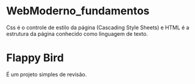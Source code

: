 # WebModerno_fundamentos
Css é o controle de estilo da página (Cascading Style Sheets) e HTML é a estrutura da página conhecido como linguagem de texto.


# Flappy Bird
É um projeto simples de revisão.
